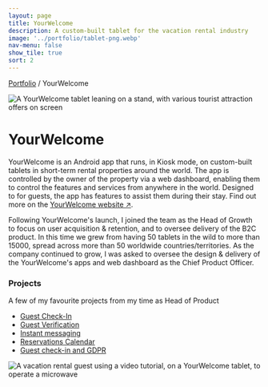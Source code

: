 ```yaml
---
layout: page
title: YourWelcome
description: A custom-built tablet for the vacation rental industry
image: '../portfolio/tablet-png.webp'
nav-menu: false
show_tile: true
sort: 2
---
```


<span class="breadcrumbs">[Portfolio](../portfolio.md) / YourWelcome</span>

![A YourWelcome tablet leaning on a stand, with various tourist attraction offers on screen](../yourwelcome/tablet-png.webp)

# YourWelcome

YourWelcome is an Android app that runs, in Kiosk mode, on custom-built tablets in short-term rental properties around the world. The app is controlled by the owner of the property via a web dashboard, enabling them to control the features and services from anywhere in the world. Designed to for guests, the app has features to assist them during their stay. Find out more on the <a href="http://www.yourwelcome.com" target="_blank">YourWelcome website ↗</a>.

Following YourWelcome's launch, I joined the team as the Head of Growth to focus on user acquisition & retention, and to oversee delivery of the B2C product. In this time we grew from having 50 tablets in the wild to more than 15000, spread across more than 50 worldwide countries/territories. As the company continued to grow, I was asked to oversee the design & delivery of the YourWelcome's apps and web dashboard as the Chief Product Officer.

### Projects
A few of my favourite projects from my time as Head of Product

* [Guest Check-In](../yourwelcome/check_in)
* [Guest Verification](../yourwelcome/guest_verification)
* [Instant messaging](../yourwelcome/instant_messaging)
* [Reservations Calendar](../yourwelcome/reservation_calendar)
* [Guest check-in and GDPR](../yourwelcome/gdpr)


![A vacation rental guest using a video tutorial, on a YourWelcome tablet, to operate a microwave](../assets/images/yourwelcome-tablet-hero.png)